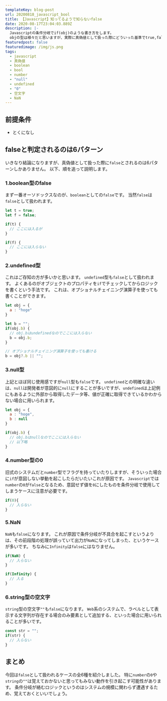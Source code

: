 ```yaml
---
templateKey: blog-post
url: 20200818_javascript_bool
title: 【Javascript】知ってるようで知らないfalse
date: 2020-08-17T23:04:03.889Z
description: |-
  Javascriptの条件分岐でif(obj)のような書き方をします。
  objの型は様々だと思いますが、実際に真偽値として扱った際にどういった基準でtrue,falseと判定されるのかご紹介します。
featuredpost: false
featuredimage: /img/js.png
tags:
  - javascript
  - 真偽値
  - boolean
  - bool
  - number
  - "null"
  - undefined
  - "0"
  - 空文字
  - NaN
---
```

## 前提条件
- とくになし

## falseと判定されるのは6パターン
いきなり結論になりますが、真偽値として扱った際に`false`とされるのは6パターンしかありません。
以下、順を追って説明します。

### 1.boolean型のfalse
まず一番オーソドックスなのが、`boolean`としての`false`です。
当然`false`は`false`として扱われます。

```javascript
let t = true;
let f = false;

if(t) {
  // ここには入るが
}

if(f) {
  // ここには入らない
}
```

### 2.undefined型
これはご存知の方が多いかと思います。
`undefined`型も`false`として扱われます。
よくあるのがオブジェクトのプロパティを`if`でチェックしてからロジックを書くという手法です。
これは、オプショナルチェイニング演算子を使っても書くことができます。

```javascript
let obj = {
  a : "hoge"
}

let b = "";
if(obj.b) {
  // obj.bはundefinedなのでここには入らない
  b = obj.b;
}

// オプショナルチェイニング演算子を使っても書ける
b = obj?.b || "";
```

### 3.null型
上記とほぼ同じ使用感ですが`null`型も`false`です。
`undefined`との明確な違いは、`null`は開発者が意図的に`null`にすることが多いですが、`undefined`は上記例にもあるように外部から取得したデータ等、値が正確に取得できているかわからない場合に用いられます。

```javascript
let obj = {
  a : "hoge",
  b : null
}

if(obj.b) {
  // obj.bはnullなのでここには入らない
  // 以下略
}
```

### 4.number型の0
旧式のシステムだと`number`型でフラグを持っていたりしますが、そういった場合に`if`が意図しない挙動を起こしたらだいたいこれが原因です。
`Javascript`では`number`の`0`が`false`となるため、意図せず値を`0`にしたものを条件分岐で使用してしまうケースに注意が必要です。

```javascript
if(0){ 
  // 入らない
}
```

### 5.NaN
`NaN`も`false`になります。
これが原因で条件分岐が不具合を起こすというよりは、その前段階の処理が誤っていて出力が`NaN`になってしまった、というケースが多いです。
ちなみに`Infinity`は`false`にはなりません。

```javascript
if(NaN) {
  // 入らない
}

if(Infinity) {
  // 入る
}
```

### 6.string型の空文字
`string`型の空文字`""`も`false`になります。
`Web`系のシステムで、ラベルとして表示する文字列が存在する場合のみ要素として追加する、といった場合に用いられることが多いです。

```javascript
const str = "";
if(str) {
  // 入らない
}
```

## まとめ
今回は`false`として扱われるケースの全6種を紹介しました。
特に`number`の`0`や`string`の`""`は覚えておかないと思ってもみない動作を引き起こす可能性があります。
条件分岐が絡むロジックというのはシステムの規模に関わらず遭遇するため、覚えておくといいでしょう。